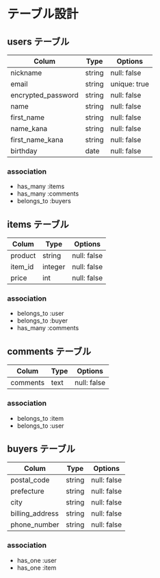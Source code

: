 # テーブル設計

## users テーブル

| Colum              | Type   | Options      |
| ------------------ | ------ | ------------ |
| nickname           | string | null: false  |
| email              | string | unique: true |
| encrypted_password | string | null: false  |
| name               | string | null: false  |
| first_name         | string | null: false  |
| name_kana          | string | null: false  |
| first_name_kana    | string | null: false  |
| birthday           | date   | null: false  |

### association

- has_many :items
- has_many :comments
- belongs_to :buyers


## items テーブル

| Colum   | Type    | Options     |
| ------- | ------- | ----------- |
| product | string  | null: false |
| item_id | integer | null: false |
| price   | int     | null: false |

### association

- belongs_to :user
- belongs_to :buyer
- has_many :comments


## comments テーブル

| Colum    | Type | Options     |
| -------- | ---- | ----------- |
| comments | text | null: false |

### association

- belongs_to :item
- belongs_to :user


## buyers テーブル

| Colum           | Type   | Options     |
| --------------- | ------ | ----------- |
| postal_code     | string | null: false |
| prefecture      | string | null: false |
| city            | string | null: false |
| billing_address | string | null: false |
| phone_number    | string | null: false |


### association

- has_one :user
- has_one :item
